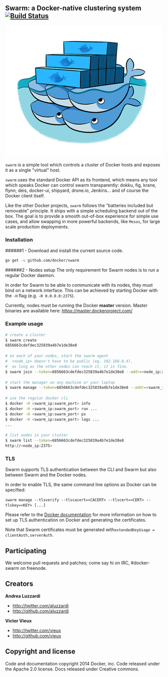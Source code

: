 ## Swarm: a Docker-native clustering system [![Build Status](https://travis-ci.org/docker/swarm.svg?branch=master)](https://travis-ci.org/docker/swarm)

![Docker Swarm Logo](logo.png?raw=true "Docker Swarm Logo")

`swarm` is a simple tool which controls a cluster of Docker hosts and exposes it as a single "virtual" host.

`swarm` uses the standard Docker API as its frontend, which means any tool which speaks Docker can control swarm transparently: dokku, fig, krane, flynn, deis, docker-ui, shipyard, drone.io, Jenkins... and of course the Docker client itself.

Like the other Docker projects, `swarm` follows the "batteries included but removable" principle. It ships with a simple scheduling backend out of the box. The goal is to provide a smooth out-of-box experience for simple use cases, and allow swapping in more powerful backends, like `Mesos`, for large scale production deployments.

### Installation

######1 - Download and install the current source code.
```sh
go get -u github.com/docker/swarm
```

######2 - Nodes setup
The only requirement for Swarm nodes is to run a regular Docker daemon.

In order for Swarm to be able to communicate with its nodes, they must bind on a network interface.
This can be achieved by starting Docker with the `-H` flag (e.g. `-H 0.0.0.0:2375`).

Currently, nodes must be running the Docker **master** version.
Master binaries are available here: https://master.dockerproject.com/

### Example usage

```bash
# create a cluster
$ swarm create
6856663cdefdec325839a4b7e1de38e8

# on each of your nodes, start the swarm agent
#  <node_ip> doesn't have to be public (eg. 192.168.0.X),
#  as long as the other nodes can reach it, it is fine.
$ swarm join --token=6856663cdefdec325839a4b7e1de38e8 --addr=<node_ip:2375>

# start the manager on any machine or your laptop
$ swarm manage --token=6856663cdefdec325839a4b7e1de38e8 --addr=<swarm_ip:swarm_port>

# use the regular docker cli
$ docker -H <swarm_ip:swarm_port> info
$ docker -H <swarm_ip:swarm_port> run ... 
$ docker -H <swarm_ip:swarm_port> ps 
$ docker -H <swarm_ip:swarm_port> logs ...
...

# list nodes in your cluster
$ swarm list --token=6856663cdefdec325839a4b7e1de38e8
http://<node_ip:2375>
```

### TLS

Swarm supports TLS authentication between the CLI and Swarm but also between Swarm and the Docker nodes.

In order to enable TLS, the same command line options as Docker can be specified:

`swarm manage --tlsverify --tlscacert=<CACERT> --tlscert=<CERT> --tlskey=<KEY> [...]`

Please refer to the [Docker documentation](https://docs.docker.com/articles/https/) for more information on how
to set up TLS authentication on Docker and generating the certificates.

Note that Swarm certificates must be generated with`extendedKeyUsage = clientAuth,serverAuth`.

## Participating

We welcome pull requests and patches; come say hi on IRC, #docker-swarm on freenode.

## Creators

**Andrea Luzzardi**

- <http://twitter.com/aluzzardi>
- <http://github.com/aluzzardi>

**Victor Vieux**

- <http://twitter.com/vieux>
- <http://github.com/vieux>

## Copyright and license

Code and documentation copyright 2014 Docker, inc. Code released under the Apache 2.0 license.
Docs released under Creative commons.

